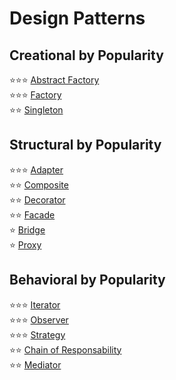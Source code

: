 # Design Patterns

## Creational by Popularity
:star::star::star: [Abstract Factory](./Creational%20-%20Abstract%20Factory/)  
:star::star::star: [Factory](./Creational%20-%20Factory/)  
:star::star: [Singleton](./Creational%20-%20Singleton/)  

## Structural by Popularity
:star::star::star: [Adapter](./Structural%20-%20Adapter/)  
:star::star: [Composite](./Structural%20-%20Composite/)  
:star::star: [Decorator](./Structural%20-%20Decorator/)  
:star::star: [Facade](./Structural%20-%20Facade/)  
:star: [Bridge](./Structural%20-%20Bridge/)  
:star: [Proxy](./Structural%20-%20Proxy/)  
  

## Behavioral by Popularity
:star::star::star: [Iterator](./Behavioral%20-%20Iterator/)  
:star::star::star: [Observer](./Behavioral%20-%20Observer/)  
:star::star::star: [Strategy](./Behavioral%20-%20Strategy/)  
:star::star: [Chain of Responsability](./Behavioral%20-%20Chain%20of%20Responsability/)  
:star::star: [Mediator](./Behavioral%20-%20Mediator/)  

